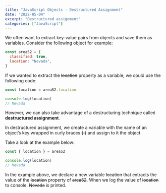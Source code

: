 ```yaml
---
title: "JavaScript Objects - Destructured Assignment"
date: "2022-05-04"
excerpt: "Destructured assignment"
categories: ["JavaScript"]
---
```


We often want to extract key-value pairs from objects and save them as variables.
Consider the following object for example:

```js {numberLines}
const area52 = {
  classified: true,
  location: "Nevada",
}
```

If we wanted to extract the ~~location~~ property as a variable, we could use the following code:

```js {numberLines}
const location = area52.location

console.log(location)
// Nevada
```

However, we can also take advantage of a destructuring technique called **destructured assignment**.

In destructured assignment, we create a variable with the name of an object’s key wrapped in curly braces ~~{ }~~ and assign to it the object.

Take a look at the example below:

```js {numberLines}
const { location } = area52

console.log(location)
// Nevada
```

In the example above, we declare a new variable ~~location~~ that extracts the value of the ~~location~~ property of ~~area52~~. When we log the value of ~~location~~ to console, ~~Nevada~~ is printed.
